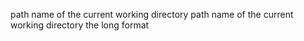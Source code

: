 path name of the current working directory
path name of the current working directory the long format
